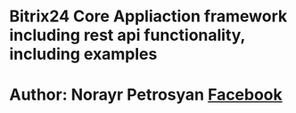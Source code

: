 # Bitrix24 Core Appliaction framework including rest api functionality, including examples
# Author: Norayr Petrosyan  <a target="_blank" href="https://facebook.com/nordeveloper">Facebook</a>
